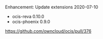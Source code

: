 Enhancement: Update extensions 2020-07-10

-   ocis-reva 0.10.0
-   ocis-phoenix 0.9.0

<https://github.com/owncloud/ocis/pull/376>
